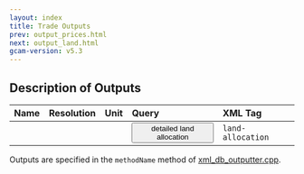 ```yaml
---
layout: index
title: Trade Outputs
prev: output_prices.html
next: output_land.html
gcam-version: v5.3 
---
```


## Description of Outputs

| Name | Resolution | Unit | Query | XML Tag |
| :--- | :--- | :--- | :--- | :--- |
| |  |  | <span id="detailed land allocation"><button onclick='getQuery("detailed land allocation", "detailed land allocation")'>detailed land allocation</button></span> | `land-allocation` |

Outputs are specified in the `methodName` method of [xml_db_outputter.cpp](https://github.com/JGCRI/gcam-core/blob/master/cvs/objects/reporting/source/xml_db_outputter.cpp). 
